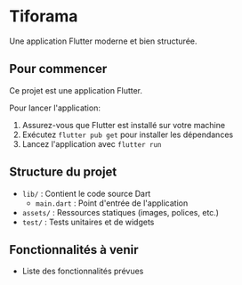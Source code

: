 # Tiforama

Une application Flutter moderne et bien structurée.

## Pour commencer

Ce projet est une application Flutter.

Pour lancer l'application:

1. Assurez-vous que Flutter est installé sur votre machine
2. Exécutez `flutter pub get` pour installer les dépendances
3. Lancez l'application avec `flutter run`

## Structure du projet

- `lib/` : Contient le code source Dart
  - `main.dart` : Point d'entrée de l'application
- `assets/` : Ressources statiques (images, polices, etc.)
- `test/` : Tests unitaires et de widgets

## Fonctionnalités à venir

- Liste des fonctionnalités prévues
